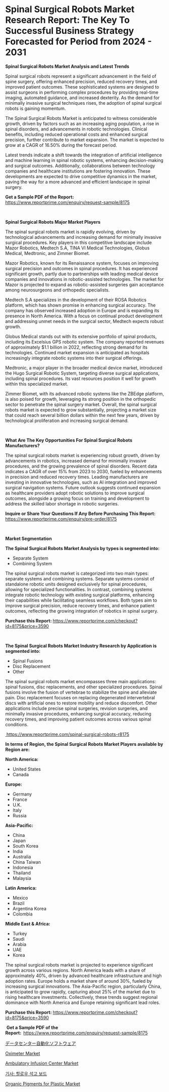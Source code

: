 <p><h1>Spinal Surgical Robots Market Research Report: The Key To Successful Business Strategy Forecasted for Period from 2024 - 2031</h1></p><p><strong>Spinal Surgical Robots Market Analysis and Latest Trends</strong></p>
<p><p>Spinal surgical robots represent a significant advancement in the field of spine surgery, offering enhanced precision, reduced recovery times, and improved patient outcomes. These sophisticated systems are designed to assist surgeons in performing complex procedures by providing real-time imaging, automated guidance, and increased dexterity. As the demand for minimally invasive surgical techniques rises, the adoption of spinal surgical robots is gaining momentum.</p><p>The Spinal Surgical Robots Market is anticipated to witness considerable growth, driven by factors such as an increasing aging population, a rise in spinal disorders, and advancements in robotic technologies. Clinical benefits, including reduced operational costs and enhanced surgical precision, further contribute to market expansion. The market is expected to grow at a CAGR of 16.50% during the forecast period. </p><p>Latest trends indicate a shift towards the integration of artificial intelligence and machine learning in spinal robotic systems, enhancing decision-making and surgical outcomes. Additionally, collaborations between technology companies and healthcare institutions are fostering innovation. These developments are expected to drive competitive dynamics in the market, paving the way for a more advanced and efficient landscape in spinal surgery.</p></p>
<p><strong>Get a Sample PDF of the Report:&nbsp;</strong> <a href="https://www.reportprime.com/enquiry/request-sample/8175">https://www.reportprime.com/enquiry/request-sample/8175</a></p>
<p>&nbsp;</p>
<p><strong>Spinal Surgical Robots Major Market Players</strong></p>
<p><p>The spinal surgical robots market is rapidly evolving, driven by technological advancements and increasing demand for minimally invasive surgical procedures. Key players in this competitive landscape include Mazor Robotics, Medtech S.A, TINA VI Medical Technologies, Globus Medical, Medtronic, and Zimmer Biomet.</p><p>Mazor Robotics, known for its Renaissance system, focuses on improving surgical precision and outcomes in spinal procedures. It has experienced significant growth, partly due to partnerships with leading medical device companies and innovations in robotic-assisted technologies. The market for Mazor is projected to expand as robotic-assisted surgeries gain acceptance among neurosurgeons and orthopedic specialists.</p><p>Medtech S.A specializes in the development of their ROSA Robotics platform, which has shown promise in enhancing surgical accuracy. The company has observed increased adoption in Europe and is expanding its presence in North America. With a focus on continual product development and addressing unmet needs in the surgical sector, Medtech expects robust growth.</p><p>Globus Medical stands out with its extensive portfolio of spinal products, including its Excelsius GPS robotic system. The company reported revenues of approximately $1.1 billion in 2022, reflecting strong demand for its technologies. Continued market expansion is anticipated as hospitals increasingly integrate robotic systems into their surgical offerings.</p><p>Medtronic, a major player in the broader medical device market, introduced the Hugo Surgical Robotic System, targeting diverse surgical applications, including spinal procedures. Its vast resources position it well for growth within this specialized market.</p><p>Zimmer Biomet, with its advanced robotic systems like the ZBEdge platform, is also poised for growth, leveraging its strong position in the orthopedic sector to penetrate the spinal surgery market. Overall, the spinal surgical robots market is expected to grow substantially, projecting a market size that could reach several billion dollars within the next few years, driven by technological proliferation and increasing surgical demand.</p></p>
<p>&nbsp;</p>
<p><strong>What Are The Key Opportunities For Spinal Surgical Robots Manufacturers?</strong></p>
<p><p>The spinal surgical robots market is experiencing robust growth, driven by advancements in robotics, increased demand for minimally invasive procedures, and the growing prevalence of spinal disorders. Recent data indicates a CAGR of over 15% from 2023 to 2030, fueled by enhancements in precision and reduced recovery times. Leading manufacturers are investing in innovative technologies, such as AI integration and improved surgical navigation systems. Future outlook suggests continued expansion as healthcare providers adopt robotic solutions to improve surgical outcomes, alongside a growing focus on training and development to address the skilled labor shortage in robotic surgeries.</p></p>
<p><strong>Inquire or Share Your Questions If Any Before Purchasing This Report:</strong> <a href="https://www.reportprime.com/enquiry/pre-order/8175">https://www.reportprime.com/enquiry/pre-order/8175</a></p>
<p>&nbsp;</p>
<p><strong>Market Segmentation</strong></p>
<p><strong>The Spinal Surgical Robots Market Analysis by types is segmented into:</strong></p>
<p><ul><li>Separate System</li><li>Combining System</li></ul></p>
<p><p>The spinal surgical robots market is categorized into two main types: separate systems and combining systems. Separate systems consist of standalone robotic units designed exclusively for spinal procedures, allowing for specialized functionalities. In contrast, combining systems integrate robotic technology with existing surgical platforms, enhancing their capabilities while facilitating seamless workflows. Both types aim to improve surgical precision, reduce recovery times, and enhance patient outcomes, reflecting the growing integration of robotics in spinal surgery.</p></p>
<p><strong>Purchase this Report:&nbsp;</strong><a href="https://www.reportprime.com/checkout?id=8175&price=3590">https://www.reportprime.com/checkout?id=8175&price=3590</a></p>
<p>&nbsp;</p>
<p><strong>The Spinal Surgical Robots Market Industry Research by Application is segmented into:</strong></p>
<p><ul><li>Spinal Fusions</li><li>Disc Replacement</li><li>Other</li></ul></p>
<p><p>The spinal surgical robots market encompasses three main applications: spinal fusions, disc replacements, and other specialized procedures. Spinal fusions involve the fusion of vertebrae to stabilize the spine and alleviate pain. Disc replacement focuses on replacing degenerated intervertebral discs with artificial ones to restore mobility and reduce discomfort. Other applications include precise spinal surgeries, revision surgeries, and minimally invasive procedures, enhancing surgical accuracy, reducing recovery times, and improving patient outcomes across various spinal conditions.</p></p>
<p><a href="https://www.reportprime.com/spinal-surgical-robots-r8175">&nbsp;https://www.reportprime.com/spinal-surgical-robots-r8175</a></p>
<p><strong>In terms of Region, the Spinal Surgical Robots Market Players available by Region are:</strong></p>
<p>
    <p> <strong> North America: </strong>
        <ul>
            <li>United States</li>
            <li>Canada</li>
        </ul>
        </p> 
    <p> <strong> Europe: </strong>
        <ul>
            <li>Germany</li>
            <li>France</li>
            <li>U.K.</li>
            <li>Italy</li>
            <li>Russia</li>
        </ul>
        </p> 
    <p> <strong> Asia-Pacific: </strong>
        <ul>
            <li>China</li>
            <li>Japan</li>
            <li>South Korea</li>
            <li>India</li>
            <li>Australia</li>
            <li>China Taiwan</li>
            <li>Indonesia</li>
            <li>Thailand</li>
            <li>Malaysia</li>
        </ul>
        </p> 
    <p> <strong> Latin America: </strong>
        <ul>
            <li>Mexico</li>
            <li>Brazil</li>
            <li>Argentina Korea</li>
            <li>Colombia</li>
        </ul>
        </p> 
    <p> <strong> Middle East & Africa: </strong>
        <ul>
            <li>Turkey</li>
            <li>Saudi</li>
            <li>Arabia</li>
            <li>UAE</li>
            <li>Korea</li>
        </ul>
    </p>
    </p>
<p><p>The spinal surgical robots market is projected to experience significant growth across various regions. North America leads with a share of approximately 40%, driven by advanced healthcare infrastructure and high adoption rates. Europe holds a market share of around 30%, fueled by increasing surgical innovations. The Asia-Pacific region, particularly China, is anticipated to grow rapidly, capturing about 25% of the market due to rising healthcare investments. Collectively, these trends suggest regional dominance with North America and Europe retaining significant lead roles.</p></p>
<p><strong>Purchase this Report: </strong><a href="https://www.reportprime.com/checkout?id=8175&price=3590">https://www.reportprime.com/checkout?id=8175&price=3590</a></p>
<p>&nbsp;<strong>Get a Sample PDF of the Report:&nbsp;&nbsp;</strong><a href="https://www.reportprime.com/enquiry/request-sample/8175">https://www.reportprime.com/enquiry/request-sample/8175</a></p>
<p><strong></strong></p>
<p><p><a href="https://medium.com/@shade463/datacenter-automation-software-market-%E3%81%AE%E3%82%B0%E3%83%AD%E3%83%BC%E3%83%90%E3%83%AB%E5%B8%82%E5%A0%B4%E6%A6%82%E8%A6%81%E3%81%AF-%E4%B8%96%E7%95%8C%E3%81%8A%E3%82%88%E3%81%B3%E4%B8%BB%E8%A6%81%E5%B8%82%E5%A0%B4%E3%81%AB%E3%81%8A%E3%81%91%E3%82%8B%E6%A5%AD%E7%95%8C%E3%81%AB%E5%BD%B1%E9%9F%BF%E3%82%92%E4%B8%8E%E3%81%88%E3%82%8B%E4%B8%BB%E8%A6%81%E3%81%AA%E3%83%88%E3%83%AC%E3%83%B3%E3%83%89%E3%81%AB%E3%81%A4%E3%81%84%E3%81%A6-%E7%8B%AC%E8%87%AA%E3%81%AE%E8%A6%96%E7%82%B9%E3%82%92%E6%8F%90%E4%BE%9B%E3%81%97%E3%81%BE%E3%81%99-3ad2a1a173b6">データセンター自動化ソフトウェア</a></p><p><a href="https://github.com/ygfu6u/Market-Research-Report-List-1/blob/main/oximeter-market.md">Oximeter Market</a></p><p><a href="https://github.com/JubayerMia832/Market-Research-Report-List-1/blob/main/ambulatory-infusion-center-market.md">Ambulatory Infusion Center Market</a></p><p><a href="https://medium.com/@wallacbahrtyinger567686/%EC%84%B8%EA%B3%84-article-hollow-gypsum-board-market-%EC%9D%80-2024%EC%97%90%EC%84%9C-2031%EB%A1%9C-%EC%97%B0%ED%8F%89%EA%B7%A0-%EC%A6%9D%EA%B0%80%EC%9C%A8%EC%9D%84-%EB%B3%B4%EC%9D%BC-%EA%B2%83%EC%9C%BC%EB%A1%9C-%EC%98%88%EC%83%81%EB%90%A9%EB%8B%88%EB%8B%A4-de605da7461a">기사: 할로우 석고 보드</a></p><p><a href="https://medium.com/@graceturner587/organic-pigments-for-plastic-industry-sector-market-dynamics-and-future-scenarios-2024-2031-846ff71a8905">Organic Pigments for Plastic Market</a></p></p>